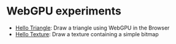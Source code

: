 # WebGPU experiments

- [Hello Triangle](hello-triangle): Draw a triangle using WebGPU in the Browser
- [Hello Texture](hello-texture): Draw a texture containing a simple bitmap
